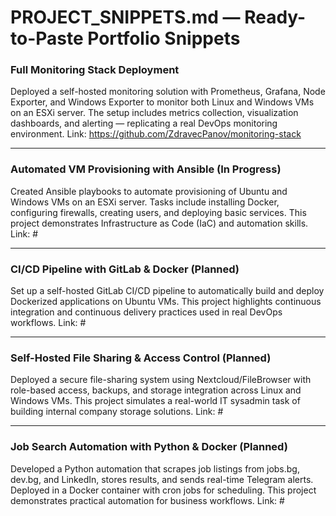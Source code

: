 # PROJECT_SNIPPETS.md — Ready-to-Paste Portfolio Snippets

### Full Monitoring Stack Deployment
Deployed a self-hosted monitoring solution with Prometheus, Grafana, Node Exporter, and Windows Exporter to monitor both Linux and Windows VMs on an ESXi server. The setup includes metrics collection, visualization dashboards, and alerting — replicating a real DevOps monitoring environment.
Link: https://github.com/ZdravecPanov/monitoring-stack

---

### Automated VM Provisioning with Ansible (In Progress)
Created Ansible playbooks to automate provisioning of Ubuntu and Windows VMs on an ESXi server. Tasks include installing Docker, configuring firewalls, creating users, and deploying basic services. This project demonstrates Infrastructure as Code (IaC) and automation skills.
Link: #

---

### CI/CD Pipeline with GitLab & Docker (Planned)
Set up a self-hosted GitLab CI/CD pipeline to automatically build and deploy Dockerized applications on Ubuntu VMs. This project highlights continuous integration and continuous delivery practices used in real DevOps workflows.
Link: #

---

### Self-Hosted File Sharing & Access Control (Planned)
Deployed a secure file-sharing system using Nextcloud/FileBrowser with role-based access, backups, and storage integration across Linux and Windows VMs. This project simulates a real-world IT sysadmin task of building internal company storage solutions.
Link: #

---

### Job Search Automation with Python & Docker (Planned)
Developed a Python automation that scrapes job listings from jobs.bg, dev.bg, and LinkedIn, stores results, and sends real-time Telegram alerts. Deployed in a Docker container with cron jobs for scheduling. This project demonstrates practical automation for business workflows.
Link: #
